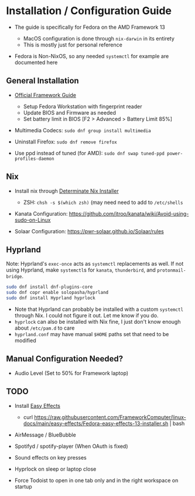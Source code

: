 # Installation / Configuration Guide

- The guide is specifically for Fedora on the AMD Framework 13

    - MacOS configuration is done through `nix-darwin` in its entirety
    - This is mostly just for personal reference

- Fedora is Non-NixOS, so any needed `systemctl` for example are documented here

## General Installation

- [Official Framework Guide](https://guides.frame.work/Guide/Fedora+40+Installation+on+the+Framework+Laptop+13/328)

    - Setup Fedora Workstation with fingerprint reader
    - Update BIOS and Firmware as needed
    - Set battery limit in BIOS [F2 > Advanced > Battery Limit 85%]

- Multimedia Codecs: `sudo dnf group install multimedia`
- Uninstall Firefox: `sudo dnf remove firefox`
- Use ppd instead of tuned (for AMD): `sudo dnf swap tuned-ppd power-profiles-daemon`

## Nix

- Install nix through [Determinate Nix Installer](https://github.com/DeterminateSystems/nix-installer)

    - ZSH: `chsh -s $(which zsh)` (may need need to add to `/etc/shells`

- Kanata Configuration: https://github.com/jtroo/kanata/wiki/Avoid-using-sudo-on-Linux
- Solaar Configuration: https://pwr-solaar.github.io/Solaar/rules

## Hyprland

Note: Hyprland's `exec-once` acts as `systemctl` replacements as well. If not using Hyprland, make `systemctl`s for `kanata`, `thunderbird`, and `protonmail-bridge`.

```bash
sudo dnf install dnf-plugins-core
sudo dnf copr enable solopasha/hyprland
sudo dnf install Hyprland hyprlock
```

- Note that Hyprland can probably be installed with a custom `systemctl` through Nix. I could not figure it out. Let me know if you do.
- `hyprlock` can also be installed with Nix fine, I just don't know enough about `/etc/pam.d` to care
- `hyprland.conf` may have manual `$HOME` paths set that need to be modified

## Manual Configuration Needed?

- Audio Level (Set to 50% for Framework laptop)

## TODO

- Install [Easy Effects](https://github.com/FrameworkComputer/linux-docs/tree/main/easy-effects#for-fedora-users-on-their-framework-laptop-13)

    - curl https://raw.githubusercontent.com/FrameworkComputer/linux-docs/main/easy-effects/Fedora-easy-effects-13-installer.sh | bash

- AirMessage / BlueBubble
- Spotifyd / spotify-player (When OAuth is fixed)
- Sound effects on key presses
- Hyprlock on sleep or laptop close
- Force Todoist to open in one tab only and in the right workspace on startup
